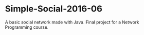 # Simple-Social-2016-06
A basic social network made with Java. Final project for a Network Programming course.

